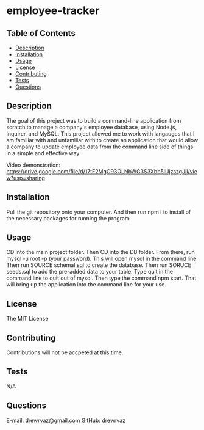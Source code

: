 # employee-tracker

## Table of Contents
* [Description](#description)
* [Installation](#installation)
* [Usage](#usage)
* [License](#license)
* [Contributing](#contributing)
* [Tests](#tests)
* [Questions](#questions)
## Description
The goal of this project was to build a command-line application from scratch to manage a company's employee database, using Node.js, Inquirer, and MySQL. This project allowed me to work with langauges that I am familiar with and unfamiliar with to create an application that would allow a company to update employee data from the command line side of things in a simple and effective way.

Video demonstration: https://drive.google.com/file/d/17tF2MgO93OLNbWG3S3Xbb5iUjzszgJjI/view?usp=sharing
## Installation
Pull the git repository onto your computer. And then run npm i to install of the necessary packages for running the program.
## Usage
CD into the main project folder. Then CD into the DB folder. From there, run mysql -u root -p (your password). This will open mysql in the command line. Then run SOURCE schemal.sql to create the database. Then run SORUCE seeds.sql to add the pre-added data to your table. Type quit in the command line to quit out of mysql. Then type the command npm start. That will bring up the application into the command line for your use.
## License
The MIT License
## Contributing
Contributions will not be accpeted at this time.
## Tests
N/A
## Questions
E-mail: drewrvaz@gmail.com
GitHub: drewrvaz